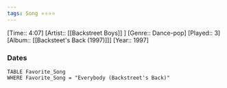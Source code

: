 ```yaml
---
tags: Song ⭐⭐⭐⭐ 
---
```

[Time:: 4:07]
[Artist:: [[Backstreet Boys]] ]
[Genre:: Dance-pop]
[Played:: 3]
[Album:: [[Backsteet's Back (1997)]]]
[Year:: 1997]
### Dates
````dataview
TABLE Favorite_Song
WHERE Favorite_Song = "Everybody (Backstreet's Back)"
````